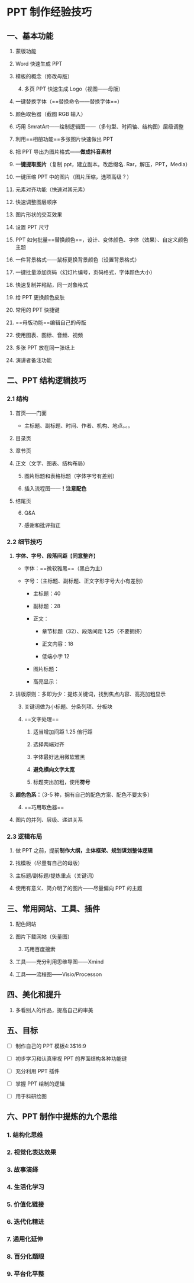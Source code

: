 # PPT 制作经验技巧

## 一、基本功能

1. 蒙版功能
   
2. Word 快速生成 PPT
   
3. 模板的概念（修改母版）
   
   4. 多页 PPT 快速生成 Logo（视图——母版）
   
2. 一键替换字体（==替换命令——替换字体==）
   
5. 颜色取色器（截图 RGB 输入）
   
6. 巧用 SmratArt——绘制逻辑图——（多句型、时间轴、结构图）层级调整
   
7. 利用==相册功能==多张图片快速做出 PPT
   
8. 把 PPT 导出为图片格式——**做成抖音素材**
   
9. **一键提取图片**（复制 ppt，建立副本。改后缀名. Rar，解压，PPT，Media）
   
10. 一键压缩 PPT 中的图片（图片压缩，选项高级？）
   
11. 元素对齐功能（快速对其元素）
   
12. 快速调整图层顺序
   
13. 图片形状的交互效果
   
14. 设置 PPT 尺寸
   
15. PPT 如何批量==替换颜色==，设计、变体颜色、字体（效果）、自定义颜色主题
   
16. 一件背景格式——鼠标更换背景颜色（设置背景格式）
   
17. 一键批量添加页码（幻灯片编号，页码格式，字体颜色大小）
   
18. 快速复制并粘贴，同一对象格式
   
19. 给 PPT 更换颜色皮肤
   
20. 常用的 PPT 快捷键
   
21. ==母版功能==编辑自己的母版
   
22. 使用图表、图标、音频、视频
   
23. 多张 PPT 放在同一张纸上
   
24. 演讲者备注功能

## 二、PPT 结构逻辑技巧

### 2.1 结构

1. 首页——门面
   
   * 主标题、副标题、时间、作者、机构、地点。。。
   
2. 目录页
   
3. 章节页
   
4. 正文（文字、图表、结构布局）
   
   5. 图片标题和表格标题（字体字号有差别）
      
   6. 插入流程图——**！注意配色**
   
3. 结尾页
   
   6. Q&A
      
   7. 感谢和批评指正
      
### 2.2 细节技巧

1. **字体、字号、段落间距**【**同意整齐**】
   
   - 字体：==微软雅黑==（黑白为主）
     
   - 字号：（主标题、副标题、正文字形字号大小有差别）
     
     - 主标题：40
       
     - 副标题：28
       
     - 正文：
       
       - 章节标题（32）、段落间距 1.25（不要拥挤）
         
       - 正文内容：18
         
       - 低端小字 12
       
     - 图片标题：
       
     - 高亮显示：
   
2. 排版原则：多即为少：提炼关键词，找到焦点内容、高亮加粗显示
   
   3. 关键词做为小标题、分条列项、分板块
      
   4. ==文字处理==
      1. 适当增加间距 1.25 倍行距
         
      2. 选择两端对齐
         
      3. 字体最好选用微软雅黑
         
      4. **避免横向文字太宽**
         
      5. 标题突出加粗，使用**符号**
   
4. **颜色色系：**（3-5 种，拥有自己的配色方案、配色不要太多）
   
   4. ==巧用取色器==
      
   
2. 图片的并列、层级、递进关系
   
### 2.3 逻辑布局

1. 做 PPT 之前，提前**制作大纲，主体框架、规划谋划整体逻辑**
   
2. 找模板（尽量有自己的母版）
   
3. 主标题/副标题/提炼重点（关键词）
   
4. 使用有意义、简介明了的图片——尽量偏向 PPT 的主题
   
## 三、常用网站、工具、插件

1. 配色网站
   
2. 图片下载网站（矢量图）
   
   3. 巧用百度搜索
   
2. 工具——充分利用思维导图——Xmind
   
4. 工具——流程图——Visio/Processon
   
## 四、美化和提升

1. 多看别人的作品，提高自己的审美
   
## 五、目标

- [ ] 制作自己的 PPT 模板4:3$16:9
  
- [ ] 初步学习和认真审视 PPT 的界面结构各种功能键
  
- [ ] 充分利用 PPT 插件
  
- [ ] 掌握 PPT 绘制的逻辑
  
- [ ] 用于科研绘图
  
## 六、PPT 制作中提炼的九个思维

### 1. 结构化思维

### 2. 视觉化表达效果

### 3. 故事演绎

### 4. 生活化学习

### 5. 价值化链接

### 6. 迭代化精进

### 7. 通用化延伸

### 8. 百分化题眼

### 9. 平台化平整

